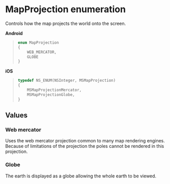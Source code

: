 
# MapProjection enumeration

Controls how the map projects the world onto the screen.

**Android**

>```java
> enum MapProjection
> {
>     WEB_MERCATOR,
>     GLOBE
> }
>```

**iOS**

>``` objectivec
> typedef NS_ENUM(NSInteger, MSMapProjection)
> {
>     MSMapProjectionMercator,
>     MSMapProjectionGlobe,
> }
> ```

## Values

### Web mercator

Uses the web mercator projection common to many map rendering engines. Because of limitations of the projection the poles cannot be rendered in this projection.

### Globe

The earth is displayed as a globe allowing the whole earth to be viewed. 